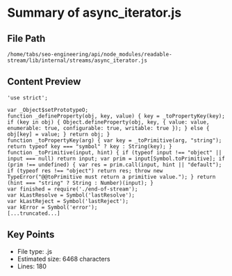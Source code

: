# Summary of async_iterator.js
  
## File Path
`/home/tabs/seo-engineering/api/node_modules/readable-stream/lib/internal/streams/async_iterator.js`

## Content Preview
```
'use strict';

var _Object$setPrototypeO;
function _defineProperty(obj, key, value) { key = _toPropertyKey(key); if (key in obj) { Object.defineProperty(obj, key, { value: value, enumerable: true, configurable: true, writable: true }); } else { obj[key] = value; } return obj; }
function _toPropertyKey(arg) { var key = _toPrimitive(arg, "string"); return typeof key === "symbol" ? key : String(key); }
function _toPrimitive(input, hint) { if (typeof input !== "object" || input === null) return input; var prim = input[Symbol.toPrimitive]; if (prim !== undefined) { var res = prim.call(input, hint || "default"); if (typeof res !== "object") return res; throw new TypeError("@@toPrimitive must return a primitive value."); } return (hint === "string" ? String : Number)(input); }
var finished = require('./end-of-stream');
var kLastResolve = Symbol('lastResolve');
var kLastReject = Symbol('lastReject');
var kError = Symbol('error');
[...truncated...]
```

## Key Points
- File type: .js
- Estimated size: 6468 characters
- Lines: 180
